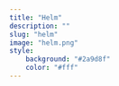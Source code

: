 ```yaml
---
title: "Helm"
description: ""
slug: "helm"
image: "helm.png"
style:
    background: "#2a9d8f"
    color: "#fff"
---
```

